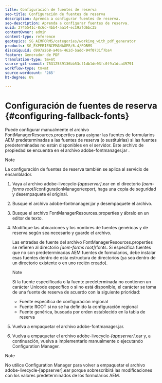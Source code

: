 ```yaml
---
title: Configuración de fuentes de reserva
seo-title: Configuración de fuentes de reserva
description: Aprenda a configurar fuentes de reserva.
seo-description: Aprenda a configurar fuentes de reserva.
uuid: 2745541c-8c6d-4bb4-aa14-ec19afd6bc35
contentOwner: admin
content-type: reference
geptopics: SG_AEMFORMS/categories/working_with_pdf_generator
products: SG_EXPERIENCEMANAGER/6.4/FORMS
discoiquuid: d997a268-a40a-462d-badd-94f0731f7ba4
feature: Generador de PDF
translation-type: tm+mt
source-git-commit: 75312539136bb53cf1db1de03fc0f9a1dca49791
workflow-type: tm+mt
source-wordcount: '265'
ht-degree: 0%

---
```



# Configuración de fuentes de reserva {#configuring-fallback-fonts}

Puede configurar manualmente el archivo FontManagerResources.properties para asignar las fuentes de formularios AEM predeterminadas a las fuentes de reserva (o sustituirlas) si las fuentes predeterminadas no están disponibles en el servidor. Este archivo de propiedad se encuentra en el archivo adobe-fontmanager.jar .

>[!NOTE]
>
>La configuración de fuentes de reserva también se aplica al servicio de ensamblador.

1. Vaya al archivo adobe-livecycle-*[appserver]*.ear en el directorio *[aem-forms root]*/configurationManager/export, haga una copia de seguridad y desempaquete el original.
1. Busque el archivo adobe-fontmanager.jar y desempaquete el archivo.
1. Busque el archivo FontManagerResources.properties y ábralo en un editor de texto.
1. Modifique las ubicaciones y los nombres de fuentes genéricas y de reserva según sea necesario y guarde el archivo.

   Las entradas de fuente del archivo FontManagerResources.properties se refieren al directorio *[aem-forms root]*/fonts. Si especifica fuentes que no son predeterminadas AEM fuentes de formularios, debe instalar esas fuentes dentro de esta estructura de directorios (ya sea dentro de un directorio existente o en uno recién creado).

   >[!NOTE]
   >
   >Si la fuente especificada o la fuente predeterminada no contienen un carácter Unicode específico o si no está disponible, el carácter se toma de una fuente de reserva de acuerdo con la siguiente prioridad:

   * Fuente específica de configuración regional
   * Fuente ROOT si no se ha definido la configuración regional
   * Fuente genérica, buscada por orden establecido en la tabla de reserva

1. Vuelva a empaquetar el archivo adobe-fontmanager.jar.
1. Vuelva a empaquetar el archivo adobe-livecycle-*[appserver]*.ear y, a continuación, vuelva a implementarlo manualmente o ejecutando Configuration Manager.

>[!NOTE]
>
>No utilice Configuration Manager para volver a empaquetar el archivo adobe-livecycle-[appserver].ear porque sobrescribirá las modificaciones con los valores predeterminados de los formularios AEM.

